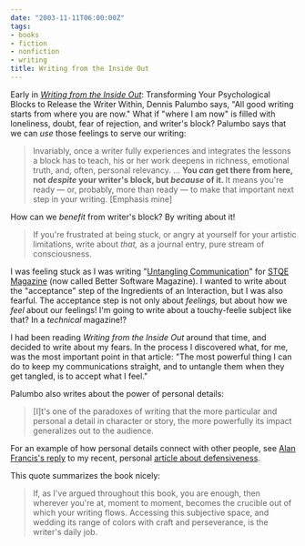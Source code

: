 ```yaml
---
date: "2003-11-11T06:00:00Z"
tags:
- books
- fiction
- nonfiction
- writing
title: Writing from the Inside Out
---
```


Early in  <em><a href="http://www.amazon.com/exec/obidos/ASIN/0471382663/dalehemer-20">Writing from the Inside Out</a></em>: Transforming Your Psychological Blocks to Release the Writer Within,  Dennis Palumbo says, "All good writing starts from where you are now." What if "where I am now" is filled with loneliness, doubt, fear of rejection, and writer's block? Palumbo says that we can <em>use</em> those feelings to serve our writing:

> Invariably, once a writer fully experiences and integrates the lessons a block has to teach, his or her work deepens in richness, emotional truth, and, often, personal relevancy. ... <strong> You <em>can</em> get there from here, not <em>despite</em> your writer's block, but <em>because</em> of it. </strong> It means you're ready — or, probably, more than ready — to make that important next step in your writing. [Emphasis mine]

How can we <em>benefit</em> from writer's block? By writing about it!

> If you're frustrated at being stuck, or angry at yourself for your artistic limitations, write about <em>that,</em> as a journal entry, pure stream of consciousness.

I was feeling stuck as I was writing "<a href="/articles/untangling_communication/">Untangling Communication</a>" for <a href="http://www.bettersoftware.com">STQE Magazine</a> (now called Better Software Magazine). I wanted to write about the "acceptance" step of the Ingredients of an Interaction, but I was also fearful. The acceptance step is not only about <em>feelings,</em> but about how we <em>feel</em> about our feelings! I'm going to write about a touchy-feelie subject like that? In a <em>technical</em> magazine!?

I had been reading <em>Writing from the Inside Out</em> around that time, and decided to write about my fears. In the process I discovered what, for me, was the most important point in that article: "The most powerful thing I can do to keep my communications straight, and to untangle them when they get tangled, is to accept what I feel."

Palumbo also writes about the power of personal details:

> [I]t's one of the paradoxes of writing that the more particular and personal a detail in character or story, the more powerfully its impact generalizes out to the audience.

For an example of how personal details connect with other people, see <a href="http://www.twelve71.com/archives/000254.html">Alan Francis's reply</a> to my recent, personal <a href="/posts/2003/10/defensiveness/">article about defensiveness</a>.

This quote summarizes the book nicely:

> If, as I've argued throughout this book, you are enough, then wherever you're at, moment to moment, becomes the crucible out of which your writing flows. Accessing this subjective space, and wedding its range of colors with craft and perseverance, is the writer's daily job.
